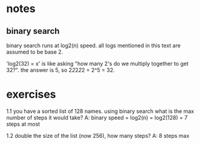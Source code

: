 # notes
## binary search

binary search runs at log2(n) speed. all logs mentioned in this text are assumed to be base 2. 

'log2(32) = x' is like asking "how many 2's do we multiply together to get 32?". the answer is 5, so 2*2*2*2*2 = 2^5 = 32. 

# exercises

1.1 you have a sorted list of 128 names. using binary search what is the max number of steps it would take?
A: binary speed = log2(n) = log2(128) = 7 steps at most

1.2 double the size of the list (now 256), how many steps?
A: 8 steps max

